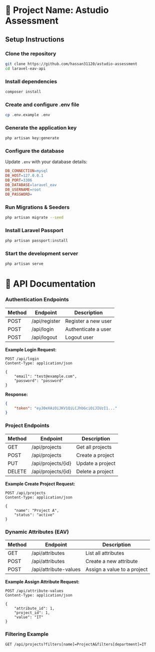 # 📌 Project Name: Astudio Assessment

## Setup Instructions

### Clone the repository
```bash
git clone https://github.com/hassan31120/astudio-assessment
cd laravel-eav-api
```

### Install dependencies
```bash
composer install
```

### Create and configure .env file
```bash
cp .env.example .env
```

### Generate the application key
```bash
php artisan key:generate
```

### Configure the database
Update `.env` with your database details:
```makefile
DB_CONNECTION=mysql
DB_HOST=127.0.0.1
DB_PORT=3306
DB_DATABASE=laravel_eav
DB_USERNAME=root
DB_PASSWORD=
```

### Run Migrations & Seeders
```bash
php artisan migrate --seed
```

### Install Laravel Passport
```bash
php artisan passport:install
```

### Start the development server
```bash
php artisan serve
```

# 📌 API Documentation

### Authentication Endpoints

| Method | Endpoint       | Description          |
|--------|----------------|----------------------|
| POST   | /api/register  | Register a new user  |
| POST   | /api/login     | Authenticate a user  |
| POST   | /api/logout    | Logout user          |

**Example Login Request:**
```http
POST /api/login
Content-Type: application/json

{
    "email": "test@example.com",
    "password": "password"
}
```

**Response:**
```json
{
    "token": "eyJ0eXAiOiJKV1QiLCJhbGciOiJIUzI1..."
}
```

### Project Endpoints

| Method | Endpoint            | Description        |
|--------|---------------------|--------------------|
| GET    | /api/projects       | Get all projects   |
| POST   | /api/projects       | Create a project   |
| PUT    | /api/projects/{id}  | Update a project   |
| DELETE | /api/projects/{id}  | Delete a project   |

**Example Create Project Request:**
```http
POST /api/projects
Content-Type: application/json

{
    "name": "Project A",
    "status": "active"
}
```

### Dynamic Attributes (EAV)

| Method | Endpoint                | Description                  |
|--------|-------------------------|------------------------------|
| GET    | /api/attributes         | List all attributes          |
| POST   | /api/attributes         | Create a new attribute       |
| POST   | /api/attribute-values   | Assign a value to a project  |

**Example Assign Attribute Request:**
```http
POST /api/attribute-values
Content-Type: application/json

{
    "attribute_id": 1,
    "project_id": 1,
    "value": "IT"
}
```

### Filtering Example
```http
GET /api/projects?filters[name]=ProjectA&filters[department]=IT
```
